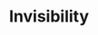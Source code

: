---
title: "Invisibility"
index: "invisibility"
permalink: /spells/invisibility/
tags:
  - Spell
  - 2nd Level
  - Illusion
available_for:
  - Bard
  - Sorcerer
  - Warlock
  - Wizard
level: "2nd Level"
school: "Illusion"
range: "Touch"
comp:
  - V
  - S
  - M
material: "an eyelash encased in gum arabic."
duration: "1 Hour"
concentration: true
description: |
  A creature you touch becomes invisible until the spell ends. Anything the target is wearing or carrying is invisible as long as it is on the target's person. The spell ends for a target that attacks or casts a spell.

  **At higher levels.** When you cast this spell using a spell slot of 3rd level or higher, you can target one additional creature for each slot level above 2nd.
excerpt: "A creature you touch becomes invisible until the spell ends."
source: "Basic Rules"
---